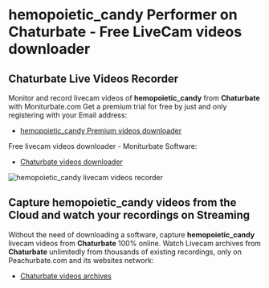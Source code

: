 # hemopoietic_candy Performer on Chaturbate - Free LiveCam videos downloader

## Chaturbate Live Videos Recorder

Monitor and record livecam videos of **hemopoietic_candy** from **Chaturbate** with Moniturbate.com
Get a premium trial for free by just and only registering with your Email address:
* [hemopoietic_candy Premium videos downloader](https://moniturbate.com/request-demo-licence-key.html)

Free livecam videos downloader - Moniturbate Software:
* [Chaturbate videos downloader](https://moniturbate.com/moniturbate-download-software.html)

![hemopoietic_candy livecam videos recorder](https://peachurnet.com/templates/moniturbate-software.png)


## Capture hemopoietic_candy videos from the Cloud and watch your recordings on Streaming

Without the need of downloading a software, capture **hemopoietic_candy** livecam videos from **Chaturbate** 100% online.
Watch Livecam archives from **Chaturbate** unlimitedly from thousands of existing recordings, only on Peachurbate.com and its websites network:
* [Chaturbate videos archives](https://peachurnet.com/)